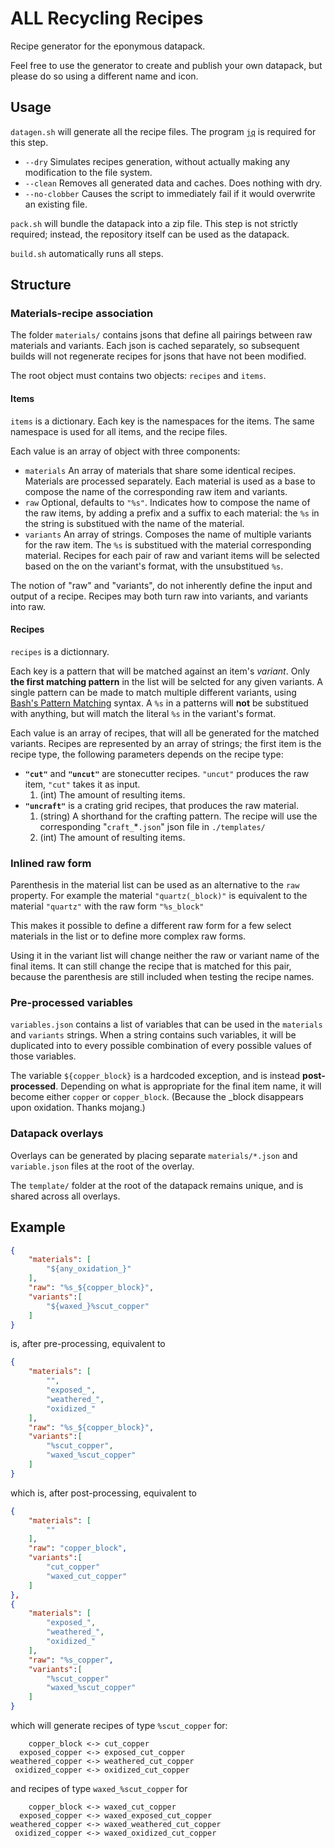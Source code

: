 # ALL Recycling Recipes

Recipe generator for the eponymous datapack.

Feel free to use the generator to create and publish your own datapack, but please do so using a different name and icon.

## Usage
`datagen.sh` will generate all the recipe files. The program [`jq`](https://jqlang.github.io/jq/) is required for this step.
- `--dry` Simulates recipes generation, without actually making any modification to the file system.
- `--clean` Removes all generated data and caches. Does nothing with dry.
- `--no-clobber` Causes the script to immediately fail if it would overwrite an existing file.

`pack.sh` will bundle the datapack into a zip file. This step is not strictly required; instead, the repository itself can be used as the datapack.

`build.sh` automatically runs all steps.


## Structure

### Materials-recipe association

The folder `materials/` contains jsons that define all pairings between raw materials and variants. Each json is cached separately, so subsequent builds will not regenerate recipes for jsons that have not been modified.  

The root object must contains two objects: `recipes` and `items`.

#### Items
`items` is a dictionary. Each key is the namespaces for the items. The same namespace is used for all items, and the recipe files.

Each value is an array of object with three components:
- `materials` An array of materials that share some identical recipes.
Materials are processed separately.
Each material is used as a base to compose the name of the corresponding raw item and variants.
- `raw` Optional, defaults to `"%s"`. Indicates how to compose the name of the raw items, by adding a prefix and a suffix to each material: the `%s` in the string is substitued with the name of the material.
- `variants` An array of strings. Composes the name of multiple variants for the raw item. The `%s` is substitued with the material corresponding material. Recipes for each pair of raw and variant items will be selected based on the on the variant's format, with the unsubstitued `%s`.

The notion of "raw" and "variants", do not inherently define the input and output of a recipe. Recipes may both turn raw into variants, and variants into raw.

#### Recipes
`recipes` is a dictionnary.

Each key is a pattern that will be matched against an item's *variant*.
Only **the first matching pattern** in the list will be selcted for any given variants.
A single pattern can be made to match multiple different variants, using [Bash's Pattern Matching](https://www.gnu.org/software/bash/manual/html_node/Pattern-Matching.html) syntax.
A `%s` in a patterns will **not** be substitued with anything, but will match the literal `%s` in the variant's format. 

Each value is an array of recipes, that will all be generated for the matched variants. Recipes are represented by an array of strings; the first item is the recipe type, the following parameters depends on the recipe type:
- **`"cut"`** and **`"uncut"`** are stonecutter recipes. `"uncut"` produces the raw item, `"cut"` takes it as input.
	1. (int) The amount of resulting items.
- **`"uncraft"`** is a crating grid recipes, that produces the raw material.
	1. (string) A shorthand for the crafting pattern. The recipe will use the corresponding "`craft_`*`.json`" json file in `./templates/`
	2. (int) The amount of resulting items.

### Inlined raw form
Parenthesis in the material list can be used as an alternative to the `raw` property.
For example the material `"quartz(_block)"` is equivalent to the material `"quartz"` with the raw form `"%s_block"`

This makes it possible to define a different raw form for a few select materials in the list or to define more complex raw forms.

Using it in the variant list will change neither the raw or variant name of the final items. It can still change the recipe that is matched for this pair, because the parenthesis are still included when testing the recipe names.

### Pre-processed variables

`variables.json` contains a list of variables that can be used in the `materials` and `variants` strings. When a string contains such variables, it will be duplicated into to every possible combination of every possible values of those variables.

The variable `${copper_block}` is a hardcoded exception, and is instead **post-processed**. Depending on what is appropriate for the final item name, it will become either `copper` or `copper_block`. (Because the _block disappears upon oxidation. Thanks mojang.)

### Datapack overlays
Overlays can be generated by placing separate `materials/*.json` and `variable.json` files at the root of the overlay.

The `template/` folder at the root of the datapack remains unique, and is shared across all overlays.

## Example
```json
{
	"materials": [
		"${any_oxidation_}"
	],
	"raw": "%s_${copper_block}",
	"variants":[
		"${waxed_}%scut_copper"
	]
}
```
is, after pre-processing, equivalent to
```json
{
	"materials": [
		"",
		"exposed_",
		"weathered_",
		"oxidized_"
	],
	"raw": "%s_${copper_block}",
	"variants":[
		"%scut_copper",
		"waxed_%scut_copper"
	]
}
```
which is, after post-processing, equivalent to
```json
{
	"materials": [
		""
	],
	"raw": "copper_block",
	"variants":[
		"cut_copper"
		"waxed_cut_copper"
	]
},
{
	"materials": [
		"exposed_",
		"weathered_",
		"oxidized_"
	],
	"raw": "%s_copper",
	"variants":[
		"%scut_copper"
		"waxed_%scut_copper"
	]
}
```
which will generate recipes of type `%scut_copper` for:
```
    copper_block <-> cut_copper
  exposed_copper <-> exposed_cut_copper
weathered_copper <-> weathered_cut_copper
 oxidized_copper <-> oxidized_cut_copper

```
and recipes of type `waxed_%scut_copper` for
```
    copper_block <-> waxed_cut_copper
  exposed_copper <-> waxed_exposed_cut_copper
weathered_copper <-> waxed_weathered_cut_copper
 oxidized_copper <-> waxed_oxidized_cut_copper
```
